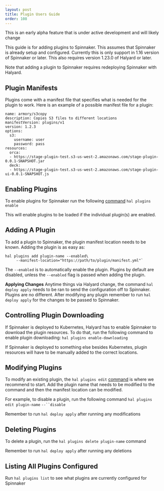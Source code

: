 ```yaml
---
layout: post
title: Plugin Users Guide
order: 108
---
```


<div class="deprecation-warning">
    This is an early alpha feature that is under active development and will likely change
</div>

This guide is for adding plugins to Spinnaker. This assumes that Spinnaker is already setup and configured. Currently this is only support in 1.16 version of Spinnaker or later. This also requires version 1.23.0 of Halyard or later.

Note that adding a plugin to Spinnaker requires redeploying Spinnaker with Halyard.

## Plugin Manifests

Plugins come with a manifest file that specifies what is needed for the plugin to work. Here is an example of a possible manifest file for a plugin:
```
name: armory/s3copy
description: Copies S3 files to different locations
manifestVersion: plugins/v1
version: 1.2.3
options:
  s3:
    username: user
    password: pass
resources:
  orca:
  - https://stage-plugin-test.s3-us-west-2.amazonaws.com/stage-plugin-0.0.1-SNAPSHOT.jar
  deck:
  - https://stage-plugin-test.s3-us-west-2.amazonaws.com/stage-plugin-ui-0.0.1-SNAPSHOT.js
```
## Enabling Plugins

To enable plugins for Spinnaker run the following [command](https://www.spinnaker.io/reference/halyard/commands/#hal-plugins-enable)
`hal plugins enable`

This will enable plugins to be loaded if the individual plugin(s) are enabled.

## Adding A Plugin

To add a plugin to Spinnaker, the plugin manifest location needs to be known. Adding the plugin is as easy as:
```
hal plugins add plugin-name --enabled\
     --manifest-location="https://path/to/plugin/manifest.yml"`
```

The `--enabled` is to automatically enable the plugin. Plugins by default are disabled, unless the `--enabled` flag is passed when adding the plugin.

**Applying Changes**
Anytime things via Halyard change, the command `hal deploy apply` needs to be ran to send the configuration off to Spinnaker. Plugins are no different. After modifying any plugin remember to run `hal deploy apply` for the changes to be passed to Spinnaker.

## Controlling Plugin Downloading

If Spinnaker is deployed to Kubernetes, Halyard has to enable Spinnaker to download the plugin resources. To do that, run the following command to enable plugin downloading:
`hal plugins enable-downloading` 

If Spinnaker is deployed to something else besides Kubernetes, plugin resources will have to be manually added to the correct locations.

## Modifying Plugins

To modify an existing plugin, the `hal plugins edit` [command](https://www.spinnaker.io/reference/halyard/commands/#hal-plugins-edit) is where we recommend to start. Add the plugin name that needs to be modified to the command and then the manifest location can be modified.

For example, to disable a plugin, run the following command
`hal plugins edit plugin-name` `--``disable` 

Remember to run `hal deploy apply` after running any modifications

## Deleting Plugins

To delete a plugin, run the `hal plugins delete plugin-name` command

Remember to run `hal deploy apply` after running any deletions

## Listing All Plugins Configured

Run `hal plugins list` to see what plugins are currently configured for Spinnaker
